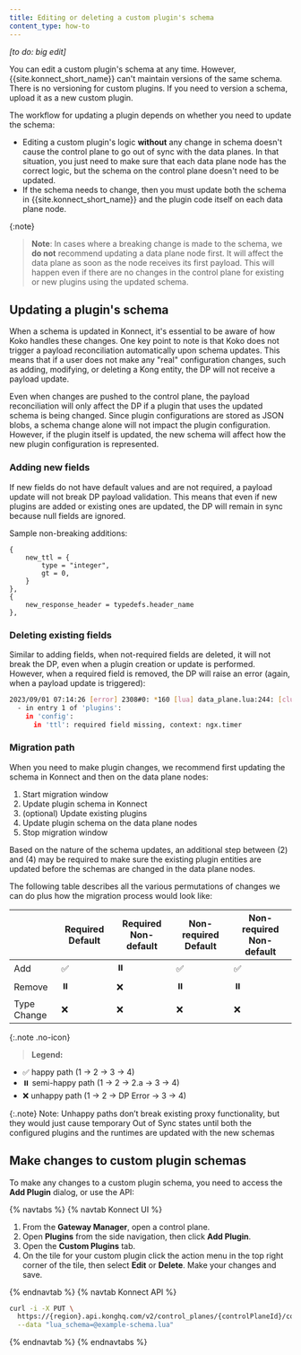 ```yaml
---
title: Editing or deleting a custom plugin's schema
content_type: how-to
---
```


_[to do: big edit]_

You can edit a custom plugin's schema at any time. However, {{site.konnect_short_name}} can't maintain versions of the same schema. There is no versioning for custom plugins. 
If you need to version a schema, upload it as a new custom plugin.

The workflow for updating a plugin depends on whether you need to update the schema:
* Editing a custom plugin's logic **without** any change in schema doesn't cause the control plane to go out of sync with the data planes. In that situation, you just need to make sure that each data plane node has the correct logic, but the schema on the control plane doesn't need to be updated.
* If the schema needs to change, then you must update both the schema in {{site.konnect_short_name}} and the plugin code itself on each data plane node.

{:note}
> **Note**: In cases where a breaking change is made to the schema, we **do not** recommend updating a data plane node first. It will affect the data plane as soon as the node receives its first payload. This will happen even if there are no changes in the control plane for existing or new plugins using the updated schema. 

## Updating a plugin's schema

When a schema is updated in Konnect, it's essential to be aware of how Koko handles these changes. One key point to note is that Koko does not trigger a payload reconciliation automatically upon schema updates. This means that if a user does not make any "real" configuration changes, such as adding, modifying, or deleting a Kong entity, the DP will not receive a payload update.

Even when changes are pushed to the control plane, the payload reconciliation will only affect the DP if a plugin that uses the updated schema is being changed. Since plugin configurations are stored as JSON blobs, a schema change alone will not impact the plugin configuration. However, if the plugin itself is updated, the new schema will affect how the new plugin configuration is represented.

### Adding new fields

If new fields do not have default values and are not required, a payload update will not break DP payload validation. This means that even if new plugins are added or existing ones are updated, the DP will remain in sync because null fields are ignored.

Sample non-breaking additions:
```
{ 
    new_ttl = {
        type = "integer",
        gt = 0,
    }
},
{ 
    new_response_header = typedefs.header_name 
},
```

### Deleting existing fields

Similar to adding fields, when not-required fields are deleted, it will not break the DP, even when a plugin creation or update is performed. However, when a required field is removed, the DP will raise an error (again, when a payload update is triggered):

```sh
2023/09/01 07:14:26 [error] 2308#0: *160 [lua] data_plane.lua:244: [clustering] unable to update running config: bad config received from control plane in 'plugins':
  - in entry 1 of 'plugins':
    in 'config':
      in 'ttl': required field missing, context: ngx.timer
```

### Migration path

When you need to make plugin changes, we recommend first updating the schema in Konnect and 
then on the data plane nodes:
1. Start migration window 
1. Update plugin schema in Konnect
1. (optional) Update existing plugins
1. Update plugin schema on the data plane nodes
1. Stop migration window

Based on the nature of the schema updates, an additional step between (2) and (4) may be required to make sure the existing plugin entities are updated before the schemas are changed in the data plane nodes.

The following table describes all the various permutations of changes we can do plus how the migration process would look like:

| | Required Default | Required Non-default | Non-required Default | Non-required Non-default |
|--|--|--|--|--|
| Add | ✅ | ⏸️ | ✅ | ✅ |
| Remove | ⏸️ | ❌ | ⏸️ | ⏸️ |
| Type Change | ❌ | ❌ | ❌ | ❌ |

{:.note .no-icon}
> **Legend:**
* ✅ happy path (1 →  2 →  3 →  4)
* ⏸️ semi-happy path (1 →  2 → 2.a →  3 →  4)
* ❌ unhappy path (1 →  2 → DP Error →  3 →  4)


{:.note}
Note: Unhappy paths don’t break existing proxy functionality, but they would just cause temporary Out of Sync states until both the configured plugins and the runtimes are updated with the new schemas 

<!-- 
## Deleting custom plugins

You can delete a custom plugin schema from {{site.konnect_short_name}} without deleting the custom plugin modules from the data plane nodes. This won't cause any sync issues, however, you won't be able to manage the plugin's configuration anymore. -->

## Make changes to custom plugin schemas
To make any changes to a custom plugin schema, you need to access the **Add Plugin** dialog, or use the API:

{% navtabs %}
{% navtab Konnect UI %}

1. From the **Gateway Manager**, open a control plane.
1. Open **Plugins** from the side navigation, then click **Add Plugin**.
1. Open the **Custom Plugins** tab.
1. On the tile for your custom plugin click the action menu in the top right corner of the tile, then select **Edit** or **Delete**. Make your changes and save.

{% endnavtab %}
{% navtab Konnect API %}

```sh
curl -i -X PUT \
  https://{region}.api.konghq.com/v2/control_planes/{controlPlaneId}/core-entities/plugin-schemas/{customPluginName} \
  --data "lua_schema=@example-schema.lua"
```
{% endnavtab %}
{% endnavtabs %}